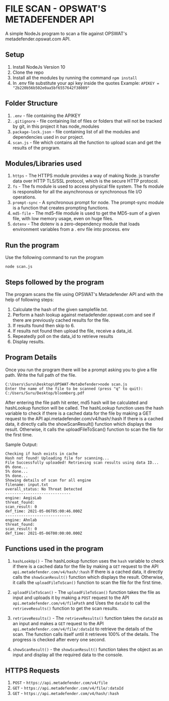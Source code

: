# FILE SCAN - OPSWAT'S METADEFENDER API 
A simple NodeJs program to scan a file against OPSWAT's metadefender.opswat.com API.

## Setup
1. Install NodeJs Version 10
2. Clone the repo 
3. Install all the modules by running the command `npm install`
4. In .env file substitute your api key inside the quotes Example: `APIKEY = "2b220b56b502e0aa5bf6557642f38089"`

## Folder Structure
1. `.env` - file containing the APIKEY 
2. `.gitignore` - file containing list of files or folders that will not be tracked by git, in this project it has node_modules
3. `package-lock.json` - file containing list of all the modules and dependencies used in our project. 
4. `scan.js` - file which contains all the function to upload scan and get the results of the program. 

## Modules/Libraries used
1. `https` - The HTTPS module provides a way of making Node. js transfer data over HTTP TLS/SSL protocol, which is the secure HTTP protocol.
2. `fs` - The fs module is used to access physical file system. The fs module is responsible for all the asynchronous or synchronous file I/O operations.
3. `prompt-sync` - A synchronous prompt for node. The prompt-sync module is a function that creates prompting functions.
4. `md5-file` - The md5-file module is used to get the MD5-sum of a given file, with low memory usage, even on huge files.
5. `dotenv` - The dotenv is a zero-dependency module that loads environment variables from a . env file into process. env

## Run the program
Use the following command to run the program 

`node scan.js`

## Steps followed by the program 
The program scans the file using OPSWAT's Metadefender API and with the help of following steps:

1. Calculate the hash of the given samplefile.txt.
2. Perform a hash lookup against metadefender.opswat.com and see if there are previously cached results for the file.
3. If results found then skip to 6.
4. If results not found then upload the file, receive a data_id.
5. Repeatedly poll on the data_id to retrieve results
6. Display results.

## Program Details
Once you run the program there will be a prompt asking you to give a file path. Write the full path of the file. 
```
C:\Users\Suru\Desktop\OPSWAT-MetaDefender>node scan.js
Enter the name of the file to be scanned (press "q" to quit): C:/Users/Suru/Desktop/bloomberg.pdf
```

After entering the file path hit enter, md5 hash will be calculated and hashLookup function will be called. 
The hashLookup function uses the hash variable to check if there is a cached data for the file
by making a GET request to the API api.metadefender.com/v4/hash/:hash
If there is a cached data, it directly calls the showScanResult() function which displays the result.
Otherwise, it calls the uploadFileToScan() function to scan the file for the first time.
<br/>

Sample Output:
```
Checking if hash exists in cache
Hash not found! Uploading file for scanning...
File Successfully uploaded! Retrieving scan results using data ID...
0% done...
5% done...
5% done...
Showing details of scan for all engine
filename: input.txt
overall_status: No Threat Detected
-----------------------------
engine: AegisLab
threat_found:
scan_result: 0
def_time: 2021-05-06T05:00:46.000Z
-----------------------------
engine: Ahnlab
threat_found:
scan_result: 0
def_time: 2021-05-06T00:00:00.000Z
```

## Functions used in the program
1. `hashLookUp()` - The hashLookup function uses the `hash` variable to check if there is a cached data for the file
by making a `GET` request to the API `api.metadefender.com/v4/hash/:hash`
If there is a cached data, it directly calls the `showScanResult()` function which displays the result.
Otherwise, it calls the `uploadFileToScan()` function to scan the file for the first time.

2. `uploadFileToScan()` - The `uploadFileToScan()` function takes the file as input and uploads it by making a `POST` request to the
API `api.metadefender.com/v4/filePath` and Uses the `dataId` to call the `retrieveResults()` function
to get the scan results.

3. `retrieveResults()` - The `retrieveResults()` function takes the `dataId` as an input and
makes a `GET` request to the API `api.metadefender.com/v4/file/:dataId`
to retrieve the details of the scan. The function calls itself until
it retrieves 100% of the details. The progress is checked after every one second.

4. `showScanResult()` -  the `showScanResult()` function takes the object as an input and display all the required data to the console.

## HTTPS Requests

1. `POST` - `https://api.metadefender.com/v4/file`
2. `GET`  - `https://api.metadefender.com/v4/file/:dataId`
3. `GET`  - `https://api.metadefender.com/v4/hash/:hash`
